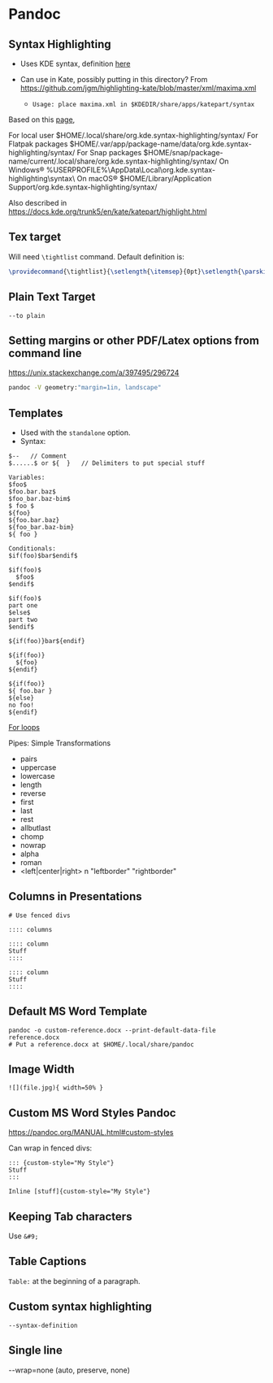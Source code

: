 # Pandoc

## Syntax Highlighting

- Uses KDE syntax, definition [here](https://docs.kde.org/stable5/en/kate/katepart/highlight.html)

- Can use in Kate, possibly putting in this directory? From <https://github.com/jgm/highlighting-kate/blob/master/xml/maxima.xml>

  - `Usage: place maxima.xml in $KDEDIR/share/apps/katepart/syntax`

Based on this [page](https://api.kde.org/frameworks/syntax-highlighting/html/#syntax-definition-files),

For local user 	$HOME/.local/share/org.kde.syntax-highlighting/syntax/
For Flatpak packages 	$HOME/.var/app/package-name/data/org.kde.syntax-highlighting/syntax/
For Snap packages 	$HOME/snap/package-name/current/.local/share/org.kde.syntax-highlighting/syntax/
On Windows® 	&#37;USERPROFILE&#37;&#92;AppData&#92;Local&#92;org.kde.syntax-highlighting&#92;syntax&#92;
On macOS® 	$HOME/Library/Application Support/org.kde.syntax-highlighting/syntax/

Also described in <https://docs.kde.org/trunk5/en/kate/katepart/highlight.html>

## Tex target

Will need `\tightlist` command. Default definition is:

```tex
\providecommand{\tightlist}{\setlength{\itemsep}{0pt}\setlength{\parskip}{0pt}}
```

## Plain Text Target

`--to plain`

## Setting margins or other PDF/Latex options from command line

<https://unix.stackexchange.com/a/397495/296724>

```sh
pandoc -V geometry:"margin=1in, landscape"
```


## Templates

- Used with the `standalone` option.
- Syntax:

```
$--   // Comment
$......$ or ${  }   // Delimiters to put special stuff

Variables:
$foo$
$foo.bar.baz$
$foo_bar.baz-bim$
$ foo $
${foo}
${foo.bar.baz}
${foo_bar.baz-bim}
${ foo }

Conditionals:
$if(foo)$bar$endif$

$if(foo)$
  $foo$
$endif$

$if(foo)$
part one
$else$
part two
$endif$

${if(foo)}bar${endif}

${if(foo)}
  ${foo}
${endif}

${if(foo)}
${ foo.bar }
${else}
no foo!
${endif}

```
[For loops](https://pandoc.org/MANUAL.html#for-loops)

Pipes: Simple Transformations

- pairs
- uppercase
- lowercase
- length
- reverse
- first
- last
- rest
- allbutlast
- chomp
- nowrap
- alpha
- roman
- <left|center|right> n "leftborder" "rightborder"


## Columns in Presentations

```
# Use fenced divs

:::: columns

:::: column
Stuff
::::

:::: column
Stuff
::::
```

## Default MS Word Template

```
pandoc -o custom-reference.docx --print-default-data-file reference.docx
# Put a reference.docx at $HOME/.local/share/pandoc
```

## Image Width

`![](file.jpg){ width=50% }`

## Custom MS Word Styles Pandoc

<https://pandoc.org/MANUAL.html#custom-styles>

Can wrap in fenced divs:

```
::: {custom-style="My Style"}
Stuff
:::

Inline [stuff]{custom-style="My Style"}
```

## Keeping Tab characters

Use `&#9;`

## Table Captions

`Table:` at the beginning of a paragraph.

## Custom syntax highlighting

`--syntax-definition`

## Single line

--wrap=none (auto, preserve, none)
